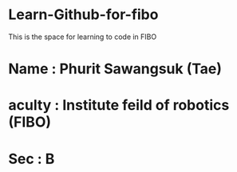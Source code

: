 # Learn-Github-for-fibo
This is the space for learning to code in FIBO

# Name : Phurit Sawangsuk (Tae)
# aculty : Institute feild of robotics (FIBO)
# Sec : B

